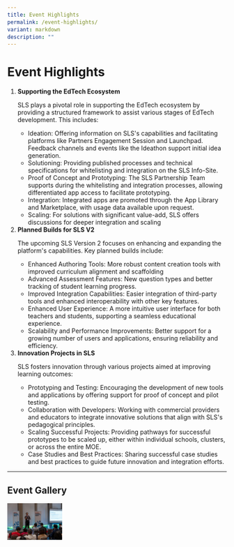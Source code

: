 ```yaml
---
title: Event Highlights
permalink: /event-highlights/
variant: markdown
description: ""
---
```

<h1>Event Highlights</h1>
<ol>
	<li><strong>Supporting the EdTech Ecosystem</strong>
		<p>SLS plays a pivotal role in supporting the EdTech ecosystem by providing a structured framework to assist various stages of EdTech development. This includes:</p>
        <ul>
            <li>Ideation: Offering information on SLS's capabilities and facilitating platforms like Partners Engagement Session and Launchpad. Feedback channels and events like the Ideathon support initial idea generation.
            </li>
					<li>Solutioning: Providing published processes and technical specifications for whitelisting and integration on the SLS Info-Site.
            </li>
					<li>Proof of Concept and Prototyping: The SLS Partnership Team supports during the whitelisting and integration processes, allowing differentiated app access to facilitate prototyping.
            </li>
					<li>Integration: Integrated apps are promoted through the App Library and Marketplace, with usage data available upon request.
            </li>
					<li>Scaling: For solutions with significant value-add, SLS offers discussions for deeper integration and scaling
            </li>
        </ul>
    </li>
	<li><strong>Planned Builds for SLS V2</strong>
		<p>The upcoming SLS Version 2 focuses on enhancing and expanding the platform's capabilities. Key planned builds include:</p>
        <ul>
            <li>Enhanced Authoring Tools: More robust content creation tools with improved curriculum alignment and scaffolding
            </li>
					<li>Advanced Assessment Features: New question types and better tracking of student learning progress.
            </li>
					<li>Improved Integration Capabilities: Easier integration of third-party tools and enhanced interoperability with other key features.
            </li>
					<li>Enhanced User Experience: A more intuitive user interface for both teachers and students, supporting a seamless educational experience.
            </li>
					<li>Scalability and Performance Improvements: Better support for a growing number of users and applications, ensuring reliability and efficiency.
            </li>
        </ul>
    </li>
	<li><strong>Innovation Projects in SLS</strong>
		<p>SLS fosters innovation through various projects aimed at improving learning outcomes:</p>
        <ul>
            <li>Prototyping and Testing: Encouraging the development of new tools and applications by offering support for proof of concept and pilot testing.
            </li>
					<li>Collaboration with Developers: Working with commercial providers and educators to integrate innovative solutions that align with SLS's pedagogical principles.
            </li>
					<li>Scaling Successful Projects: Providing pathways for successful prototypes to be scaled up, either within individual schools, clusters, or across the entire MOE.
            </li>
					<li>Case Studies and Best Practices: Sharing successful case studies and best practices to guide future innovation and integration efforts.
            </li>
        </ul>
    </li>
</ol>
<hr>
<h2>Event Gallery</h2>
<a target="_blank" href="/images/3Partners/JENI5853NY.jpg"><img src="/images/3Partners/JENI5853NY.jpg" alt="SLS Launchpad 2024" style="width: 25%; display: inline"></a>